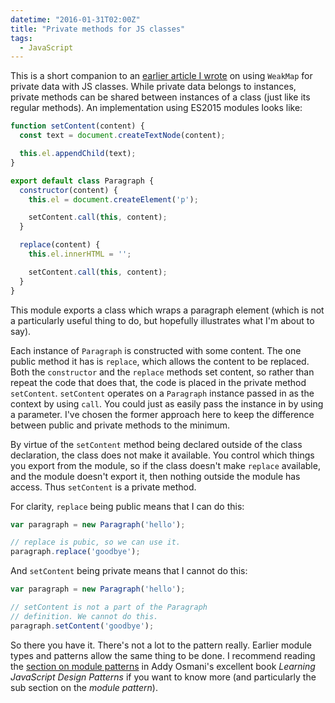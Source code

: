```yaml
---
datetime: "2016-01-31T02:00Z"
title: "Private methods for JS classes"
tags:
  - JavaScript
---
```

This is a short companion to an
[earlier article I wrote](/blog/private-data-for-js-classes-with-weakmap) on using `WeakMap` for
private data with JS classes. While private data belongs to instances, private methods can be shared
between instances of a class (just like its regular methods). An implementation using ES2015 modules
looks like:

```javascript
function setContent(content) {
  const text = document.createTextNode(content);

  this.el.appendChild(text);
}

export default class Paragraph {
  constructor(content) {
    this.el = document.createElement('p');

    setContent.call(this, content);
  }

  replace(content) {
    this.el.innerHTML = '';

    setContent.call(this, content);
  }
}
```

This module exports a class which wraps a paragraph element (which is not a particularly useful
thing to do, but hopefully illustrates what I'm about to say).

Each instance of `Paragraph` is constructed with some content. The one public method it has is
`replace`, which allows the content to be replaced. Both the `constructor` and the `replace` methods
set content, so rather than repeat the code that does that, the code is placed in the private method
`setContent`. `setContent` operates on a `Paragraph` instance passed in as the context by using
`call`. You could just as easily pass the instance in by using a parameter. I've chosen the former
approach here to keep the difference between public and private methods to the minimum.

By virtue of the `setContent` method being declared outside of the class declaration, the class does
not make it available. You control which things you export from the module, so if the class doesn't
make `replace` available, and the module doesn't export it, then nothing outside the module has
access. Thus `setContent` is a private method.

For clarity, `replace` being public means that I can do this:

```javascript
var paragraph = new Paragraph('hello');

// replace is pubic, so we can use it.
paragraph.replace('goodbye');
```

And `setContent` being private means that I cannot do this:

```javascript
var paragraph = new Paragraph('hello');

// setContent is not a part of the Paragraph
// definition. We cannot do this.
paragraph.setContent('goodbye');
```

So there you have it. There's not a lot to the pattern really. Earlier module types and patterns
allow the same thing to be done. I recommend reading the [section on module patterns](https://addyosmani.com/resources/essentialjsdesignpatterns/book/#modulepatternjavascript)
in Addy Osmani's excellent book _Learning JavaScript Design Patterns_ if you want to know more (and
particularly the sub section on the _module pattern_).
